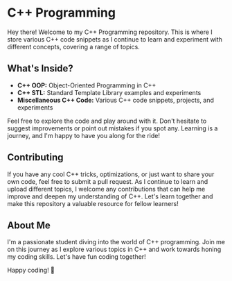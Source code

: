 # C++ Programming 

Hey there! Welcome to my C++ Programming repository. This is where I store various C++ code snippets as I continue to learn and experiment with different concepts, covering a range of topics.

## What's Inside?

- **C++ OOP:** Object-Oriented Programming in C++
- **C++ STL:** Standard Template Library examples and experiments
- **Miscellaneous C++ Code:** Various C++ code snippets, projects, and experiments

Feel free to explore the code and play around with it. Don't hesitate to suggest improvements or point out mistakes if you spot any. Learning is a journey, and I'm happy to have you along for the ride!

## Contributing

If you have any cool C++ tricks, optimizations, or just want to share your own code, feel free to submit a pull request. As I continue to learn and upload different topics, I welcome any contributions that can help me improve and deepen my understanding of C++. Let's learn together and make this repository a valuable resource for fellow learners!

## About Me

I'm a passionate student diving into the world of C++ programming. Join me on this journey as I explore various topics in C++ and work towards honing my coding skills. Let's have fun coding together!

Happy coding! 🚀
